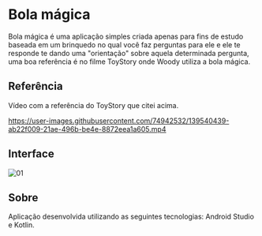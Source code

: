 # Bola mágica

Bola mágica é uma aplicação simples criada apenas para fins de estudo baseada em um brinquedo no qual você faz perguntas para ele e ele te responde te dando uma "orientação" sobre aquela determinada pergunta, uma boa referência é no filme ToyStory onde Woody utiliza a bola mágica.

## Referência

Vídeo com a referência do ToyStory que citei acima.

https://user-images.githubusercontent.com/74942532/139540439-ab22f009-21ae-496b-be4e-8872eea1a605.mp4

## Interface

![01](https://user-images.githubusercontent.com/74942532/139543289-c41850f3-6ae5-4b3f-bb67-69ee52dfdb58.png)

## Sobre

Aplicação desenvolvida utilizando as seguintes tecnologias: Android Studio e Kotlin.
